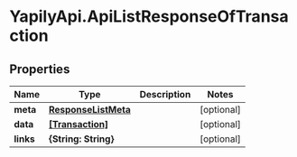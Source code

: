 # YapilyApi.ApiListResponseOfTransaction

## Properties

Name | Type | Description | Notes
------------ | ------------- | ------------- | -------------
**meta** | [**ResponseListMeta**](ResponseListMeta.md) |  | [optional] 
**data** | [**[Transaction]**](Transaction.md) |  | [optional] 
**links** | **{String: String}** |  | [optional] 


